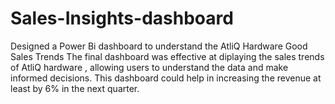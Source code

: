 # Sales-Insights-dashboard
Designed a Power Bi dashboard to understand the AtliQ Hardware Good Sales Trends
The final dashboard was effective at diplaying the sales trends of AtliQ hardware , allowing users to understand the data and  make informed decisions.
This dashboard could help in increasing the revenue at least by 6% in the next quarter.


